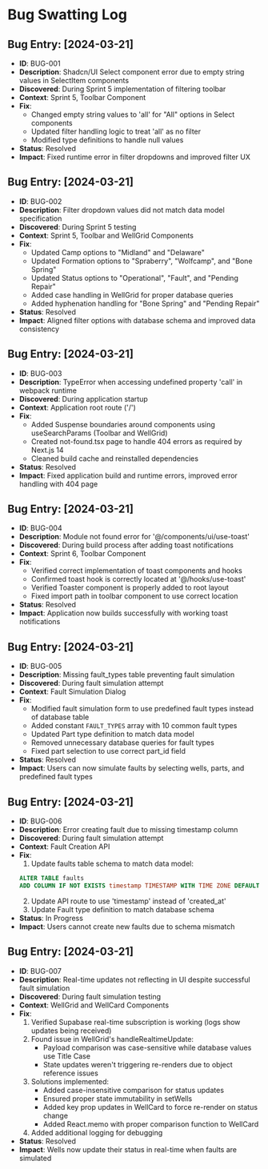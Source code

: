 # Bug Swatting Log

## Bug Entry: [2024-03-21]
- **ID**: BUG-001
- **Description**: Shadcn/UI Select component error due to empty string values in SelectItem components
- **Discovered**: During Sprint 5 implementation of filtering toolbar
- **Context**: Sprint 5, Toolbar Component
- **Fix**: 
  - Changed empty string values to 'all' for "All" options in Select components
  - Updated filter handling logic to treat 'all' as no filter
  - Modified type definitions to handle null values
- **Status**: Resolved
- **Impact**: Fixed runtime error in filter dropdowns and improved filter UX

## Bug Entry: [2024-03-21]
- **ID**: BUG-002
- **Description**: Filter dropdown values did not match data model specification
- **Discovered**: During Sprint 5 testing
- **Context**: Sprint 5, Toolbar and WellGrid Components
- **Fix**: 
  - Updated Camp options to "Midland" and "Delaware"
  - Updated Formation options to "Spraberry", "Wolfcamp", and "Bone Spring"
  - Updated Status options to "Operational", "Fault", and "Pending Repair"
  - Added case handling in WellGrid for proper database queries
  - Added hyphenation handling for "Bone Spring" and "Pending Repair"
- **Status**: Resolved
- **Impact**: Aligned filter options with database schema and improved data consistency

## Bug Entry: [2024-03-21]
- **ID**: BUG-003
- **Description**: TypeError when accessing undefined property 'call' in webpack runtime
- **Discovered**: During application startup
- **Context**: Application root route ('/')
- **Fix**: 
  - Added Suspense boundaries around components using useSearchParams (Toolbar and WellGrid)
  - Created not-found.tsx page to handle 404 errors as required by Next.js 14
  - Cleaned build cache and reinstalled dependencies
- **Status**: Resolved
- **Impact**: Fixed application build and runtime errors, improved error handling with 404 page

## Bug Entry: [2024-03-21]
- **ID**: BUG-004
- **Description**: Module not found error for '@/components/ui/use-toast'
- **Discovered**: During build process after adding toast notifications
- **Context**: Sprint 6, Toolbar Component
- **Fix**: 
  - Verified correct implementation of toast components and hooks
  - Confirmed toast hook is correctly located at '@/hooks/use-toast'
  - Verified Toaster component is properly added to root layout
  - Fixed import path in toolbar component to use correct location
- **Status**: Resolved
- **Impact**: Application now builds successfully with working toast notifications

## Bug Entry: [2024-03-21]
- **ID**: BUG-005
- **Description**: Missing fault_types table preventing fault simulation
- **Discovered**: During fault simulation attempt
- **Context**: Fault Simulation Dialog
- **Fix**: 
  - Modified fault simulation form to use predefined fault types instead of database table
  - Added constant `FAULT_TYPES` array with 10 common fault types
  - Updated Part type definition to match data model
  - Removed unnecessary database queries for fault types
  - Fixed part selection to use correct part_id field
- **Status**: Resolved
- **Impact**: Users can now simulate faults by selecting wells, parts, and predefined fault types

## Bug Entry: [2024-03-21]
- **ID**: BUG-006
- **Description**: Error creating fault due to missing timestamp column
- **Discovered**: During fault simulation attempt
- **Context**: Fault Creation API
- **Fix**: 
  1. Update faults table schema to match data model:
  ```sql
  ALTER TABLE faults 
  ADD COLUMN IF NOT EXISTS timestamp TIMESTAMP WITH TIME ZONE DEFAULT CURRENT_TIMESTAMP;
  ```
  2. Update API route to use 'timestamp' instead of 'created_at'
  3. Update Fault type definition to match database schema
- **Status**: In Progress
- **Impact**: Users cannot create new faults due to schema mismatch

## Bug Entry: [2024-03-21]
- **ID**: BUG-007
- **Description**: Real-time updates not reflecting in UI despite successful fault simulation
- **Discovered**: During fault simulation testing
- **Context**: WellGrid and WellCard Components
- **Fix**: 
  1. Verified Supabase real-time subscription is working (logs show updates being received)
  2. Found issue in WellGrid's handleRealtimeUpdate:
     - Payload comparison was case-sensitive while database values use Title Case
     - State updates weren't triggering re-renders due to object reference issues
  3. Solutions implemented:
     - Added case-insensitive comparison for status updates
     - Ensured proper state immutability in setWells
     - Added key prop updates in WellCard to force re-render on status change
     - Added React.memo with proper comparison function to WellCard
  4. Added additional logging for debugging
- **Status**: Resolved
- **Impact**: Wells now update their status in real-time when faults are simulated
